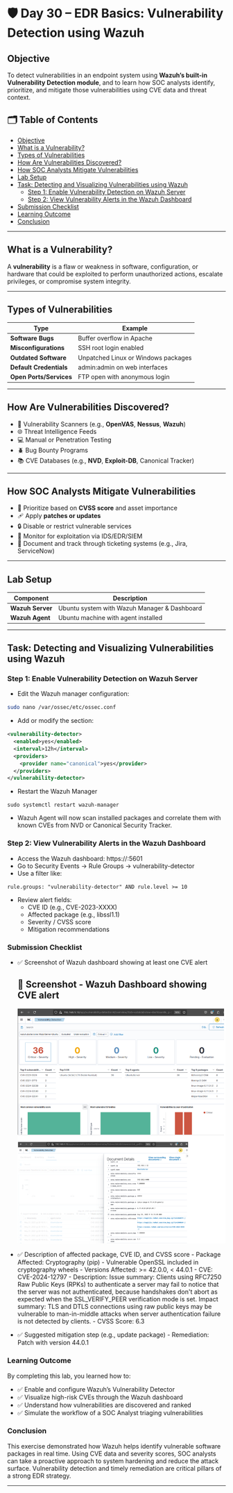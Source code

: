 # 🛡️ Day 30 – EDR Basics: Vulnerability Detection using Wazuh

## Objective

To detect vulnerabilities in an endpoint system using **Wazuh’s built-in Vulnerability Detection module**, and to learn how SOC analysts identify, prioritize, and mitigate those vulnerabilities using CVE data and threat context.

## 🗂️ Table of Contents

- [Objective](#objective)
- [What is a Vulnerability?](#what-is-a-vulnerability)
- [Types of Vulnerabilities](#types-of-vulnerabilities)
- [How Are Vulnerabilities Discovered?](#how-are-vulnerabilities-discovered)
- [How SOC Analysts Mitigate Vulnerabilities](#how-soc-analysts-mitigate-vulnerabilities)
- [Lab Setup](#lab-setup)
- [Task: Detecting and Visualizing Vulnerabilities using Wazuh](#task-detecting-and-visualizing-vulnerabilities-using-wazuh)
  - [Step 1: Enable Vulnerability Detection on Wazuh Server](#step-1-enable-vulnerability-detection-on-wazuh-server)
  - [Step 2: View Vulnerability Alerts in the Wazuh Dashboard](#step-2-view-vulnerability-alerts-in-the-wazuh-dashboard)
- [Submission Checklist](#submission-checklist)
- [Learning Outcome](#learning-outcome)
- [Conclusion](#conclusion)


---

## What is a Vulnerability?

A **vulnerability** is a flaw or weakness in software, configuration, or hardware that could be exploited to perform unauthorized actions, escalate privileges, or compromise system integrity.

---

## Types of Vulnerabilities

| Type               | Example                               |
|--------------------|----------------------------------------|
| **Software Bugs**  | Buffer overflow in Apache              |
| **Misconfigurations** | SSH root login enabled            |
| **Outdated Software** | Unpatched Linux or Windows packages |
| **Default Credentials** | admin:admin on web interfaces   |
| **Open Ports/Services** | FTP open with anonymous login  |

---

## How Are Vulnerabilities Discovered?

- 🔬 Vulnerability Scanners (e.g., **OpenVAS**, **Nessus**, **Wazuh**)
- 🌐 Threat Intelligence Feeds
- 💻 Manual or Penetration Testing
- 🪲 Bug Bounty Programs
- 📚 CVE Databases (e.g., **NVD**, **Exploit-DB**, Canonical Tracker)

---

## How SOC Analysts Mitigate Vulnerabilities

- 🧮 Prioritize based on **CVSS score** and asset importance
- 🩹 Apply **patches or updates**
- 🔒 Disable or restrict vulnerable services
- 🔎 Monitor for exploitation via IDS/EDR/SIEM
- 🧾 Document and track through ticketing systems (e.g., Jira, ServiceNow)

---

## Lab Setup

| Component        | Description                             |
|------------------|------------------------------------------|
| **Wazuh Server** | Ubuntu system with Wazuh Manager & Dashboard |
| **Wazuh Agent**  | Ubuntu machine with agent installed      |

---

## Task: Detecting and Visualizing Vulnerabilities using Wazuh

### Step 1: Enable Vulnerability Detection on Wazuh Server

- Edit the Wazuh manager configuration:

```bash
sudo nano /var/ossec/etc/ossec.conf
```

- Add or modify the <vulnerability-detector> section:
```xml
<vulnerability-detector>
  <enabled>yes</enabled>
  <interval>12h</interval>
  <providers>
    <provider name="canonical">yes</provider>
  </providers>
</vulnerability-detector>
```
- Restart the Wazuh Manager
```
sudo systemctl restart wazuh-manager
```
- Wazuh Agent will now scan installed packages and correlate them with known CVEs from NVD or Canonical Security Tracker.

### Step 2: View Vulnerability Alerts in the Wazuh Dashboard
- Access the Wazuh dashboard: https://<wazuh-server-ip>:5601
- Go to Security Events → Rule Groups → vulnerability-detector
- Use a filter like:
```plaintext
rule.groups: "vulnerability-detector" AND rule.level >= 10
```
- Review alert fields:
  - CVE ID (e.g., CVE-2023-XXXX)
  - Affected package (e.g., libssl1.1)
  - Severity / CVSS score
  - Mitigation recommendations


### Submission Checklist
- ✅ Screenshot of Wazuh dashboard showing at least one CVE alert
    ## 📸 Screenshot - Wazuh Dashboard showing CVE alert
    <p align="center">
     <img src="../../Screenshots/Day-30_EDR_Wazuh-Dashboard_CVE-Alert.png" alt="Wazuh Dashboard - CVE Alert" width="600">
    </p>

- ✅ Description of affected package, CVE ID, and CVSS score
      - Package Affected: Cryptography (pip) - Vulnerable OpenSSL included    in cryptography wheels
      - Versions Affected: >= 42.0.0, < 44.0.1
      - CVE: CVE-2024-12797
      - Description:
      Issue summary: Clients using RFC7250 Raw Public Keys (RPKs) to authenticate a server may fail to notice that the server was not authenticated, because handshakes don't abort as expected when the SSL_VERIFY_PEER verification mode is set.
      Impact summary: TLS and DTLS connections using raw public keys may be
      vulnerable to man-in-middle attacks when server authentication failure is not detected by clients.
      - CVSS Score: 6.3

- ✅ Suggested mitigation step (e.g., update package)
      - Remediation: Patch with version 44.0.1

### Learning Outcome
By completing this lab, you learned how to:
  - ✅ Enable and configure Wazuh’s Vulnerability Detector
  - ✅ Visualize high-risk CVEs through the Wazuh dashboard
  - ✅ Understand how vulnerabilities are discovered and ranked
  - ✅ Simulate the workflow of a SOC Analyst triaging vulnerabilities


### Conclusion
This exercise demonstrated how Wazuh helps identify vulnerable software packages in real time. Using CVE data and severity scores, SOC analysts can take a proactive approach to system hardening and reduce the attack surface. Vulnerability detection and timely remediation are critical pillars of a strong EDR strategy.

---


